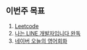 ## 이번주 목표

1. [Leetcode](leetcode.md)
2. [나는 LINE 개발자입니다 완독](im-line.png)
3. [네이버 오늘의 영어회화](naver-en.md)
